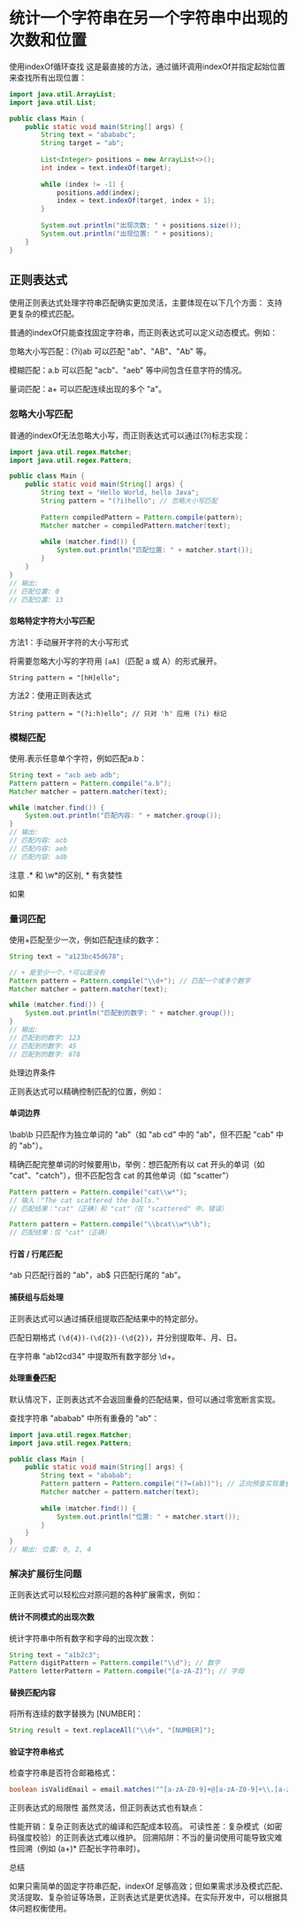 <style>
    @import url('../style/dark.css');
</style>
# 统计一个字符串在另一个字符串中出现的次数和位置

使用indexOf循环查找
这是最直接的方法，通过循环调用indexOf并指定起始位置来查找所有出现位置：
```java
import java.util.ArrayList;
import java.util.List;

public class Main {
    public static void main(String[] args) {
        String text = "abababc";
        String target = "ab";
        
        List<Integer> positions = new ArrayList<>();
        int index = text.indexOf(target);
        
        while (index != -1) {
            positions.add(index);
            index = text.indexOf(target, index + 1);
        }
        
        System.out.println("出现次数: " + positions.size());
        System.out.println("出现位置: " + positions);
    }
}
```

## 正则表达式
使用正则表达式处理字符串匹配确实更加灵活，主要体现在以下几个方面：
支持更复杂的模式匹配。

普通的indexOf只能查找固定字符串，而正则表达式可以定义动态模式。例如：

忽略大小写匹配：(?i)ab 可以匹配 "ab"、"AB"、"Ab" 等。

模糊匹配：a.b 可以匹配 "acb"、"aeb" 等中间包含任意字符的情况。

量词匹配：a+ 可以匹配连续出现的多个 "a"。

### 忽略大小写匹配

普通的indexOf无法忽略大小写，而正则表达式可以通过(?i)标志实现：
```java
import java.util.regex.Matcher;
import java.util.regex.Pattern;

public class Main {
    public static void main(String[] args) {
        String text = "Hello World, hello Java";
        String pattern = "(?i)hello"; // 忽略大小写匹配
        
        Pattern compiledPattern = Pattern.compile(pattern);
        Matcher matcher = compiledPattern.matcher(text);
        
        while (matcher.find()) {
            System.out.println("匹配位置: " + matcher.start());
        }
    }
}
// 输出:
// 匹配位置: 0
// 匹配位置: 13
```

#### 忽略特定字符大小写匹配

方法1：手动展开字符的大小写形式

将需要忽略大小写的字符用 `[aA]`（匹配 a 或 A）的形式展开。

`String pattern = "[hH]ello";`

方法2：使用正则表达式

`String pattern = "(?i:h)ello"; // 只对 'h' 应用 (?i) 标记`


### 模糊匹配

使用.表示任意单个字符，例如匹配a.b：

```java
String text = "acb aeb adb";
Pattern pattern = Pattern.compile("a.b");
Matcher matcher = pattern.matcher(text);

while (matcher.find()) {
    System.out.println("匹配内容: " + matcher.group());
}
// 输出:
// 匹配内容: acb
// 匹配内容: aeb
// 匹配内容: adb
```

注意 .* 和 \w*的区别, * 有贪婪性

如果


### 量词匹配

使用+匹配至少一次，例如匹配连续的数字：

```java
String text = "a123bc45d678";

// + 是至少一个，*可以是没有
Pattern pattern = Pattern.compile("\\d+"); // 匹配一个或多个数字
Matcher matcher = pattern.matcher(text);

while (matcher.find()) {
    System.out.println("匹配到的数字: " + matcher.group());
}
// 输出:
// 匹配到的数字: 123
// 匹配到的数字: 45
// 匹配到的数字: 678
```

处理边界条件

正则表达式可以精确控制匹配的位置，例如：

#### 单词边界

\bab\b 只匹配作为独立单词的 "ab"（如 "ab cd" 中的 "ab"，但不匹配 "cab" 中的 "ab"）。

精确匹配完整单词的时候要用\b，举例：想匹配所有以 cat 开头的单词（如 "cat"、"catch"），但不匹配包含 cat 的其他单词（如 "scatter"）
```java
Pattern pattern = Pattern.compile("cat\\w*");
// 输入："The cat scattered the balls."
// 匹配结果："cat"（正确）和 "cat"（在 "scattered" 中，错误）

Pattern pattern = Pattern.compile("\\bcat\\w*\\b");
// 匹配结果：仅 "cat"（正确）
```

#### 行首 / 行尾匹配

^ab 只匹配行首的 "ab"，ab$ 只匹配行尾的 "ab"。

#### 捕获组与后处理

正则表达式可以通过捕获组提取匹配结果中的特定部分。

匹配日期格式 `(\d{4})-(\d{2})-(\d{2})`，并分别提取年、月、日。

在字符串 "ab12cd34" 中提取所有数字部分 \d+。

#### 处理重叠匹配

默认情况下，正则表达式不会返回重叠的匹配结果，但可以通过零宽断言实现。

查找字符串 "ababab" 中所有重叠的 "ab"：

```java
import java.util.regex.Matcher;
import java.util.regex.Pattern;

public class Main {
    public static void main(String[] args) {
        String text = "ababab";
        Pattern pattern = Pattern.compile("(?=(ab))"); // 正向预查实现重叠匹配
        Matcher matcher = pattern.matcher(text);
        
        while (matcher.find()) {
            System.out.println("位置: " + matcher.start());
        }
    }
}
// 输出: 位置: 0, 2, 4
```

### 解决扩展衍生问题

正则表达式可以轻松应对原问题的各种扩展需求，例如：

#### 统计不同模式的出现次数
统计字符串中所有数字和字母的出现次数：

```java
String text = "a1b2c3";
Pattern digitPattern = Pattern.compile("\\d"); // 数字
Pattern letterPattern = Pattern.compile("[a-zA-Z]"); // 字母
```

#### 替换匹配内容
将所有连续的数字替换为 [NUMBER]：

```java
String result = text.replaceAll("\\d+", "[NUMBER]");
```

#### 验证字符串格式
检查字符串是否符合邮箱格式：

```java
boolean isValidEmail = email.matches("^[a-zA-Z0-9]+@[a-zA-Z0-9]+\\.[a-zA-Z]{2,}$");
```

正则表达式的局限性
虽然灵活，但正则表达式也有缺点：

性能开销：复杂正则表达式的编译和匹配成本较高。
可读性差：复杂模式（如密码强度校验）的正则表达式难以维护。
回溯陷阱：不当的量词使用可能导致灾难性回溯（例如 (a+)* 匹配长字符串时）。

总结

如果只需简单的固定字符串匹配，indexOf 足够高效；但如果需求涉及模式匹配、灵活提取、复杂验证等场景，正则表达式是更优选择。在实际开发中，可以根据具体问题权衡使用。


